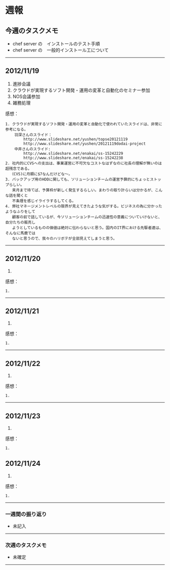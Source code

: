 # 週報


## 今週のタスクメモ

- chef server の　インストールのテスト手順
- chef server の　一般的インストール工について	


---

## 2012/11/19

1. 進捗会議
2. クラウドが実現するソフト開発・運用の変革と自動化のセミナー参加
3. NOS会議参加
4. 雑務処理

感想：

	1. クラウドが実現するソフト開発・運用の変革と自動化で使われていたスライドは、非常に参考になる。
		羽深さんのスライド：
			http://www.slideshare.net/yushen/topse20121119
			http://www.slideshare.net/yushen/20121119dodai-project
		中井さんのスライド:
			http://www.slideshare.net/enakai/ss-15242229
			http://www.slideshare.net/enakai/ss-15242238
	2. 社内的にCVSへの支出は、事業運営に不可欠なコストなはずなのに社長の理解が無いのは超残念である。 
	  （CVS)に月額に$7なんだけどな〜。
	3. バックアップ用のHDDに関しても、ソリューションチームの運営予算的にちょっとストップらしい。
	   来月まで待てば、予算枠が新しく発生するらしい。まわりの取り計らいは分かるが、こんな話を聞くと
	   不条理を感じイライラするしてくる。
	4. 弊社マネージメントレベルの限界が見えてきたような気がする。ビジネスの為に分かったようなふりをして
	   顧客の前で話しているが、今ソリューションチームの迅速性の意義についていけないと、自分たちの販売し
	   ようとしているものの価値は絶対に伝わらないと思う。国内のIT界における先駆者達は、そんなに馬鹿では
	   ないと思うので、我々のハリボテが全部見えてしまうと思う。
	
---


## 2012/11/20

1. 

感想：

	1. 

---

## 2012/11/21

1. 

感想：

	1.  
	
---

## 2012/11/22

1. 
 
感想：

	1.
	
---

## 2012/11/23

1. 

感想：

	1. 


## 2012/11/24

1. 

感想：

	1. 
---

### 一週間の振り返り

- 未記入

---
 
### 次週のタスクメモ

- 未確定

---